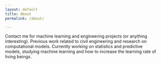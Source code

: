 ```yaml
---
layout: default
title: About
permalink: /about/

---
```


Contact me for machine learning and engineering projects (or anything interesting). Previous work related to civil engineering and research on computational models. Currently working on statistics and predictive models, studying machine learning and how to increase the learning rate of living beings.


